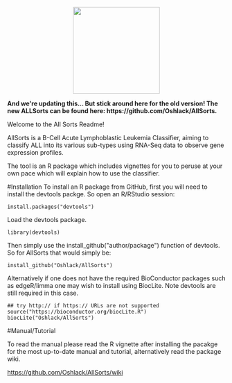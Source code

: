 

<p align="center">
<img src=https://github.com/Oshlack/Baller/blob/master/AllSorts.png height=200 />  
</p>

<p><strong>And we're updating this... But stick around here for the old version! The new ALLSorts can be found here: https://github.com/Oshlack/AllSorts.</strong></p>

Welcome to the All Sorts Readme!

AllSorts is a B-Cell Acute Lymphoblastic Leukemia Classifier, aiming to classify ALL into its various sub-types using RNA-Seq data to observe gene expression profiles. 

The tool is an R package which includes vignettes for you to peruse at your own pace which will explain how to use the classifier.

#Installation
To install an R package from GitHub, first you will need to install the devtools packge. So open an R/RStudio session:

    install.packages("devtools")

Load the devtools package.

    library(devtools)

Then simply use the install_github("author/package") function of devtools. So for AllSorts that would simply be:

    install_github("Oshlack/AllSorts")

Alternatively if one does not have the required BioConductor packages such as edgeR/limma one may wish to install using BiocLite. Note devtools are still required in this case.

    ## try http:// if https:// URLs are not supported
    source("https://bioconductor.org/biocLite.R")
    biocLite("Oshlack/AllSorts")

   
#Manual/Tutorial

To read the manual please read the R vignette after installing the pacakge for the most up-to-date manual and tutorial, alternatively read the package wiki.

https://github.com/Oshlack/AllSorts/wiki
